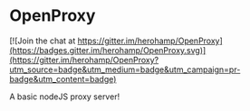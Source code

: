 # OpenProxy

[![Join the chat at https://gitter.im/herohamp/OpenProxy](https://badges.gitter.im/herohamp/OpenProxy.svg)](https://gitter.im/herohamp/OpenProxy?utm_source=badge&utm_medium=badge&utm_campaign=pr-badge&utm_content=badge)

A basic nodeJS proxy server!
